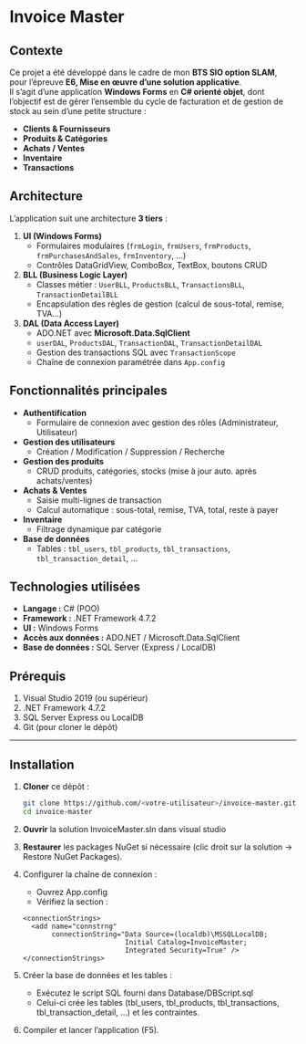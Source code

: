 # Invoice Master

## Contexte

Ce projet a été développé dans le cadre de mon **BTS SIO option SLAM**, pour l’épreuve **E6, Mise en œuvre d’une solution applicative**.  
Il s’agit d’une application **Windows Forms** en **C# orienté objet**, dont l’objectif est de gérer l’ensemble du cycle de facturation et de gestion de stock au sein d’une petite structure :

- **Clients & Fournisseurs**  
- **Produits & Catégories**  
- **Achats / Ventes**  
- **Inventaire**  
- **Transactions**
  
## Architecture

L’application suit une architecture **3 tiers** :

1. **UI (Windows Forms)**  
   - Formulaires modulaires (`frmLogin`, `frmUsers`, `frmProducts`, `frmPurchasesAndSales`, `frmInventory`, …)  
   - Contrôles DataGridView, ComboBox, TextBox, boutons CRUD  
2. **BLL (Business Logic Layer)**  
   - Classes métier : `UserBLL`, `ProductsBLL`, `TransactionsBLL`, `TransactionDetailBLL`  
   - Encapsulation des règles de gestion (calcul de sous-total, remise, TVA…)  
3. **DAL (Data Access Layer)**  
   - ADO.NET avec **Microsoft.Data.SqlClient**  
   - `userDAL`, `ProductsDAL`, `TransactionDAL`, `TransactionDetailDAL`  
   - Gestion des transactions SQL avec `TransactionScope`  
   - Chaîne de connexion paramétrée dans `App.config`

## Fonctionnalités principales

- **Authentification**  
  - Formulaire de connexion avec gestion des rôles (Administrateur, Utilisateur)
- **Gestion des utilisateurs**  
  - Création / Modification / Suppression / Recherche
- **Gestion des produits**  
  - CRUD produits, catégories, stocks (mise à jour auto. après achats/ventes)
- **Achats & Ventes**  
  - Saisie multi-lignes de transaction  
  - Calcul automatique : sous-total, remise, TVA, total, reste à payer  
- **Inventaire**  
  - Filtrage dynamique par catégorie
- **Base de données**  
  - Tables : `tbl_users`, `tbl_products`, `tbl_transactions`, `tbl_transaction_detail`, …

## Technologies utilisées

- **Langage :** C# (POO)  
- **Framework :** .NET Framework 4.7.2  
- **UI :** Windows Forms  
- **Accès aux données :** ADO.NET / Microsoft.Data.SqlClient  
- **Base de données :** SQL Server (Express / LocalDB)  

## Prérequis

1. Visual Studio 2019 (ou supérieur)  
2. .NET Framework 4.7.2  
3. SQL Server Express ou LocalDB  
4. Git (pour cloner le dépôt)

---

## Installation

1. **Cloner** ce dépôt :  
   ```bash
   git clone https://github.com/<votre-utilisateur>/invoice-master.git
   cd invoice-master
   ```
2. **Ouvrir** la solution InvoiceMaster.sln dans visual studio
   
3. **Restaurer** les packages NuGet si nécessaire (clic droit sur la solution → Restore NuGet Packages).
  
4. Configurer la chaîne de connexion :

   - Ouvrez App.config
   - Vérifiez la section <connectionStrings> :
   ```
   <connectionStrings>
     <add name="connstrng"
          connectionString="Data Source=(localdb)\MSSQLLocalDB;
                            Initial Catalog=InvoiceMaster;
                            Integrated Security=True" />
   </connectionStrings>
   ```

5. Créer la base de données et les tables :
     - Exécutez le script SQL fourni dans Database/DBScript.sql
     - Celui-ci crée les tables (tbl_users, tbl_products, tbl_transactions, tbl_transaction_detail, …) et les contraintes.

6. Compiler et lancer l’application (F5).


